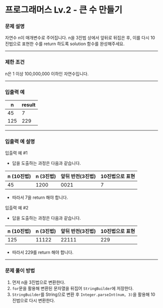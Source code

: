 # 프로그래머스 Lv.2 - 큰 수 만들기
### 문제 설명
자연수 n이 매개변수로 주어집니다. n을 3진법 상에서 앞뒤로 뒤집은 후, 이를 다시 10진법으로 표현한 수를 return 하도록 solution 함수를 완성해주세요.

---

### 제한 조건
n은 1 이상 100,000,000 이하인 자연수입니다.

---

### 입출력 예

| n | result |
| --- | --- |
| 45 | 7 |
| 125 | 229 |

---

### 입출력 예 설명

입출력 예 #1

- 답을 도출하는 과정은 다음과 같습니다.

| n (10진법) | n (3진법) | 앞뒤 반전(3진법) | 10진법으로 표현 |
| --- | --- | --- | --- |
| 45 | 1200 | 0021 | 7 |
- 따라서 7을 return 해야 합니다.

입출력 예 #2

- 답을 도출하는 과정은 다음과 같습니다.

| n (10진법) | n (3진법) | 앞뒤 반전(3진법) | 10진법으로 표현 |
| --- | --- | --- | --- |
| 125 | 11122 | 22111 | 229 |
- 따라서 229를 return 해야 합니다.

---

### 문제 풀이 방법

1. 먼저 n을 3진법으로 변환한다.
2. `for`문을 활용해 변환된 문자열을 뒤집어 `StringBuilder`에 저장한다.
3. `StringBuilder`를 String으로 변환 후 `Integer.parseInt(num, 3)`을 활용해 10진법으로 다시 변환한다.
